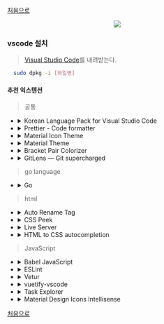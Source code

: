 [처음으로](../README.md) 
<p align="center"><img src="https://img1.daumcdn.net/thumb/R1280x0/?scode=mtistory2&fname=http%3A%2F%2Fcfile26.uf.tistory.com%2Fimage%2F991C943F5C6CBB7E16938A"></p>

### vscode 설치
> [Visual Studio Code](https://code.visualstudio.com/)를 내려받는다.
```sh
  sudo dpkg -i [화일명]
 ```

#### 추천 익스텐션
  > 공통
    
  * <details>
      <summary>
        Korean Language Pack for Visual Studio Code
      </summary>
        한글 언어팩 : Visual Studio Code를 한글화 해준다.
    </details>
  * <details>
      <summary>
        Prettier - Code formatter
      </summary>
        코드를 저장 시 정해놓은 규칙에 맞게 자동으로 정렬해서 가독성을 높이고 코드 스타일을 통일할 수 있습니다.
    </details>
  * <details>
      <summary>
        Material Icon Theme
      </summary>
        기본 폴더 아이콘을 변경할 수 있습니다.
    </details>
  * <details>
      <summary>
        Material Theme
      </summary>
        기본 색상 테마를 변경할 수 있습니다.
    </details>
  * <details>
      <summary>
        Bracket Pair Colorizer
      </summary>
        일치하는 대괄호를 색상으로 식별 할 수 있습니다
    </details>
  * <details>
      <summary>
        GitLens — Git supercharged
      </summary>
        코드 작성자를 시각화하고 Git 저장소를 탐색하고 비교 명령을 지원한다.
    </details>  

  > go language 
  * <details>
      <summary>
        Go
      </summary>
        Visual Studio Code 용 Go 확장은 사용자의 GOPATH에 설치된 다양한 Go 도구를 제공합니다. 그들 중 일부는 코드 탐색, 자동 완성, 기호 검색 등과 같은 일반적인 언어 기능을 담당합니다. 도움이되는 반면 Go 확장 기능은 일상적인 언어 지원을 제공하기 위해 선택 사항입니다.
    </details>  
  > html
  * <details>
      <summary>
        Auto Rename Tag
      </summary>
        하나의 HTML / XML 태그의 이름을 바꾸면 쌍을 이루는 HTML / XML 태그의 이름이 자동으로 바뀝니다.
    </details>  
  * <details>
      <summary>
        CSS Peek
      </summary>
        클래스 또는 ID 이름을 이미 알고있는 경우 올바른 CSS / SCSS / LESS 코드로 빠르게 이동할 수 있으며 클래스 또는 ID를 자동환성 합니다.
    </details>
  * <details>
      <summary>
        Live Server
      </summary>
        파일 업데이트를 감지하여 자동으로 브라우저를 라이브 리로드 해주는 기능도 있기 때문에 코드를 쓰면서 매번 브라우저로 확인해도 되지 않아 리로드 시간을 절약 할 수 있습니다.
    </details>
  * <details>
      <summary>
        HTML to CSS autocompletion
      </summary>
        기본 설정은 html/ php>> css/ scss/ less/ sass/ stylusflow를 자동 완성해준다.
    </details>  
  > JavaScript 
  * <details>
      <summary>
        Babel JavaScript
      </summary>
        ES201x, React JSX, Flow 및 GraphQL에 대한 JavaScript 구문 강조.
    </details>
  * <details>
      <summary>
        ESLint
      </summary>
        코드를 정적으로 분석하여 문제는 자동으로 수정 될 수 있습니다.
    </details>
  * <details>
      <summary>
        Vetur
      </summary>
        vue 프레임워크에 대해서 다양한 기능들을 제공하는 플러그인이다. <br>
        .vue 파일에 대한 코드들을 만들어주는 기능을 비롯해 디버깅, 자동 완성 등등을 지원한다.
    </details>
  * <details>
      <summary>
        vuetify-vscode
      </summary>
        Vuetifyjs에 대해서 다양한 기능들을 제공하는 플러그인이다. <br>
        .vue 파일에 대한 코드들을 만들어주는 기능을 비롯해 디버깅, 자동 완성 등등을 지원한다.
    </details>
  * <details>
      <summary>
        Task Explorer
      </summary>
        상위 작업 파일 노드, 그룹화 된 노드 및 프로젝트 폴더 (대형 다중 루트 작업 공간에 편리함)와 함께 트 리뷰로 구성된 지원되는 모든 작업을 표시하는 사이드 바 및 / 또는 탐색기에보기를 제공합니다. 보기 / 편집, 실행 및 중지를 위해 작업을 열 수 있습니다. NPM 파일 노드는 상황에 맞는 메뉴를 통해 특수 npm 명령 (예 : 'install')을 지원합니다.
    </details>
  * <details>
      <summary>
        Material Design Icons Intellisense
      </summary>
        머티리얼 디자인 아이콘의 인텔리전스, 검색 및 아이콘 미리보기를 제공합니다.
    </details>

[처음으로](../README.md)  